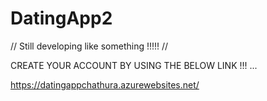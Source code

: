# DatingApp2
// Still developing like something !!!!!  //
 
CREATE YOUR ACCOUNT BY USING THE BELOW LINK !!! ...

https://datingappchathura.azurewebsites.net/
